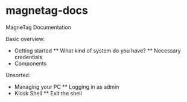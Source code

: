 # magnetag-docs
MagneTag Documentation

Basic overview:
* Getting started
** What kind of system do you have?
** Necessary credentials
* Components

Unsorted:
* Managing your PC
** Logging in as admin
* Kiosk Shell
** Exit the shell
